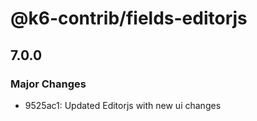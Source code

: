 # @k6-contrib/fields-editorjs

## 7.0.0

### Major Changes

- 9525ac1: Updated Editorjs with new ui changes
